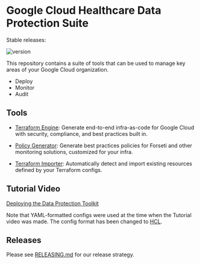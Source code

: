 # Google Cloud Healthcare Data Protection Suite

Stable releases:

![version](https://img.shields.io/github/v/release/GoogleCloudPlatform/healthcare-data-protection-suite?color=green&label=Binaries&sort=semver)

This repository contains a suite of tools that can be used to manage key areas
of your Google Cloud organization.

- Deploy
- Monitor
- Audit

## Tools

- [Terraform Engine](./docs/tfengine): Generate end-to-end infra-as-code for
    Google Cloud with security, compliance, and best practices built in.

- [Policy Generator](./docs/policygen): Generate best practices policies for
    Forseti and other monitoring solutions, customized for your infra.

- [Terraform Importer](./docs/tfimport): Automatically detect and import
    existing resources defined by your Terraform configs.

## Tutorial Video

[Deploying the Data Protection Toolkit](https://www.youtube.com/watch?v=-wIutctaqr0)

Note that YAML-formatted configs were used at the time when the Tutorial video
was made. The config format has been changed to
[HCL](https://github.com/hashicorp/hcl).

## Releases

Please see [RELEASING.md](./RELEASING.md) for our release strategy.
